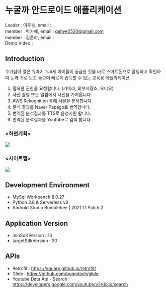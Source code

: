 # 누굴까 안드로이드 애플리케이션
Leader : 이후승,
email : <br>
member : 박가혜,
email : gahye0530@gmail.com<br>
member : 김준하,
email : <br>
Demo Video : 

## Introduction
호기심이 많은 유아기 1~6세 아이들이 궁금한 것을 바로 스마트폰으로 촬영하고 확인하며 눈과 귀로 보고 들으며 빠르게 습득할 수 있는 교육용 애플리케이션<br>
1) 필요한 권한을 요청합니다. (카메라, 외부저장소, 오디오)
2) 사진 촬영 또는 앨범에서 사진을 가져옵니다. 
3) AWS Rekognition 통해 사물을 분석합니다.
4) 분석 결과를 Naver Papago로 번역합니다. 
5) 번역된 분석결과를 TTS로 음성지원 합니다. 
6) 번역된 분석결과를 Youtube로 검색 합니다. 


### <화면계획>
<img src="https://img1.daumcdn.net/thumb/R1280x0/?scode=mtistory2&fname=https%3A%2F%2Fblog.kakaocdn.net%2Fdn%2Fbi3gRt%2FbtryDa2FkcT%2FGlIYV6x158I8qypQ5Gl3l1%2Fimg.jpg"></img>

### <사이트맵>
<img src="https://img1.daumcdn.net/thumb/R1280x0/?scode=mtistory2&fname=https%3A%2F%2Fblog.kakaocdn.net%2Fdn%2FbubryR%2FbtryDPYflYv%2FM9sqheLOMMPrHKotKgqe10%2Fimg.jpg"></img>

## Development Environment
- MySql Workbench 8.0.27
- Python 3.8 & Serverless v3
- Android Studio Bumblebee | 2021.1.1 Patch 2

## Application Version
- minSdKVersion : 16
- targetSdkVersion : 30

## APIs
- Retrofit : https://square.github.io/retrofit/
- Glide : https://github.com/bumptech/glide
- Youtube Data Api - Search : https://developers.google.com/youtube/v3/docs/search
